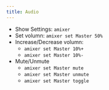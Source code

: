 ```yaml
---
title: Audio
---
```


- Show Settings: `amixer`
- Set volumn: `amixer set Master 50%`
- Increase/Decrease volumn:
    - `amixer set Master 10%+`
    - `amixer set Master 10%-`
- Mute/Unmute
    - `amixer set Master mute`
    - `amixer set Master unmute`
    - `amixer set Master toggle`